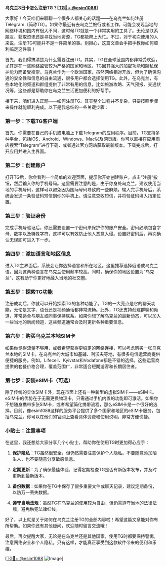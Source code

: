 **乌克兰3日卡怎么注册TG？[[TG💪+ @esim1088](https://t.me/s/esim1088)]**

大家好！今天咱们来聊聊一个很多人都关心的话题——在乌克兰如何注册Telegram（简称TG）。如果你最近有去乌克兰旅行或者工作，可能会发现当地的网络环境和国内有很大不同，这时候TG就是一个非常实用的工具了。无论是联系朋友、获取资讯还是寻找当地资源，TG都能帮上大忙。不过，对于初次使用的人来说，注册TG可能并不是一件简单的事。别担心，这篇文章会手把手教你如何顺利搞定这件事！

首先，我们得搞清楚为什么需要注册TG。其实，TG在全球范围内都非常受欢迎，尤其是在一些网络监管较为严格的国家和地区，TG因其强大的加密功能和隐私保护能力而备受推崇。乌克兰作为一个欧洲国家，虽然网络相对开放，但为了确保沟通的安全性和信息的自由流通，很多用户都会选择使用TG。此外，在乌克兰，有些本地化的频道和群组提供了非常有用的信息，比如旅游攻略、天气预报、交通状况等，这些都是帮助你在乌克兰生活更加便利的好帮手。

接下来，咱们进入正题——如何注册TG。其实整个过程并不复杂，只要按照步骤来操作就能顺利完成。以下是我总结的一些关键步骤：

### 第一步：下载TG客户端

首先，你需要在自己的手机或电脑上下载Telegram的应用程序。目前，TG支持多种平台，包括iOS、Android、Windows、Mac以及网页版。你可以直接在应用商店搜索“Telegram”进行下载，或者通过官方网站获取最新版本。下载完成后，打开应用并进入主界面。

### 第二步：创建账户

打开TG后，你会看到一个简单的欢迎页面，提示你开始创建账户。点击“注册”按钮，然后输入你的手机号码。这里需要注意的是，由于你身处乌克兰，建议使用当地的手机号码，这样可以避免因为国际号码导致的一些麻烦。输入完手机号后，系统会发送一条验证码短信到你的手机上。请注意查收短信，并将验证码填入指定位置。

### 第三步：验证身份

完成手机号验证后，你还需要设置一个密码来保护你的账户安全。密码必须包含字母、数字以及特殊字符，这样可以有效防止他人恶意入侵。设置好密码后，再次确认无误即可进入下一步。

### 第四步：添加语言和地区信息

进入TG主界面后，系统会让你选择语言和所在地区。这里推荐选择俄语或乌克兰语，因为这两种语言在乌克兰使用频率较高。同时，确保你的地区设置为“乌克兰”，这有助于你更好地融入当地的社交圈。

### 第五步：探索TG功能

注册成功后，你就可以开始探索TG的各种功能了。TG的一大亮点是它的聊天功能，无论是文字、语音还是视频通话都非常流畅。此外，TG还支持创建群聊和频道，非常适合与朋友或同事保持联系。如果你想了解乌克兰的最新动态，可以加入一些当地的新闻频道，这些频道通常会及时更新各种重要信息。

### 第六步：购买乌克兰本地SIM卡

如果你觉得流量不够用，或者希望获得更稳定的网络连接，可以考虑购买一张乌克兰本地的SIM卡。在乌克兰的大城市如基辅、利沃夫等地，有很多电信运营商提供便捷的服务。例如，Lifecell、Kyivstar和Vodafone都是不错的选择。这些运营商提供的套餐价格合理，覆盖范围广，非常适合短期游客和长期居住者。

### 第七步：安装eSIM卡（可选）

除了传统的实体SIM卡外，现在市面上还有一种新型的虚拟SIM卡——eSIM卡。eSIM卡的优势在于无需更换物理卡，只需通过手机内置的功能即可激活。如果你不想随身携带多张SIM卡，或者希望简化携带流程，那么eSIM卡是一个很好的选择。目前，像esim1088这样的服务平台提供了多个国家和地区的eSIM卡服务，包括乌克兰。你可以在他们的官网上查看具体资费和使用说明，非常方便快捷。

### 小贴士：注意事项

在这里，我还想给大家分享几个小贴士，帮助你在使用TG时更加得心应手：

1. **保护隐私**：TG虽然很安全，但仍然需要注意保护个人隐私。不要随意添加陌生人，也不要随意分享敏感信息。
   
2. **定期更新**：为了确保最佳体验，记得定期检查TG是否有新版本发布，并及时更新到最新版本。

3. **备份数据**：如果你在TG中保存了很多重要文件或聊天记录，建议定期备份，以防万一丢失数据。

4. **遵守当地法规**：虽然TG在乌克兰的使用较为自由，但仍需遵守当地的法律法规，避免触犯法律红线。

好了，以上就是关于如何在乌克兰注册TG的全部内容啦！希望这篇文章能对你有所帮助。如果你还有其他疑问，欢迎随时留言交流哦！

最后，再次提醒大家，无论是在乌克兰还是其他国家，使用TG时都要保持警惕，注意网络安全和个人隐私。只有这样，才能真正享受到这款软件带来的便利和乐趣。

[[TG💪+ @esim1088](https://t.me/s/esim1088) ![Image](https://i.postimg.cc/4NQfJmqS/Snipaste-2025-05-13-00-14-12.png)]